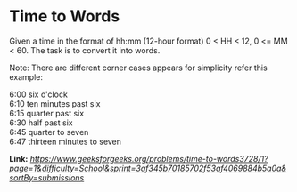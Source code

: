 # Time to Words
Given a time in the format of hh:mm (12-hour format) 0 < HH < 12, 0 <= MM < 60. The task is to convert it into words.  
  
Note: There are different corner cases appears for simplicity refer this example:  
  
6:00 six o'clock  
6:10 ten minutes past six  
6:15 quarter past six  
6:30 half past six  
6:45 quarter to seven  
6:47 thirteen minutes to seven

**Link:** _https://www.geeksforgeeks.org/problems/time-to-words3728/1?page=1&difficulty=School&sprint=3af345b70185702f53af4069884b5a0a&sortBy=submissions_
